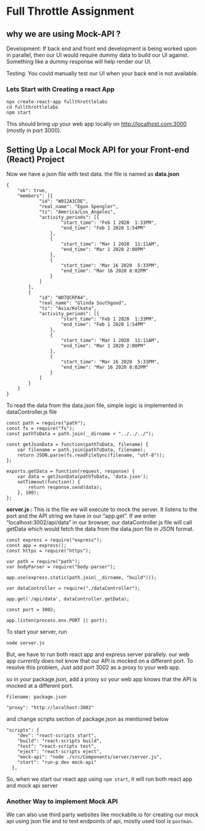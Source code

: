 # **Full Throttle Assignment**



## why we are using Mock-API ?

Development: If back end and front end development is being worked upon in parallel, then our UI would require dummy data to build our UI against. Something like a dummy response will help render our UI.

Testing: You could manually test our UI when your back end is not available.

### Lets Start with Creating a react App

```
npx create-react-app fullthrottlelabs
cd fullthrottlelabs
npm start
```
This should bring up your web app locally on http://localhost.com:3000 (mostly in port 3000).

## Setting Up a Local Mock API for your Front-end (React) Project

Now we have a json file with test data. the file is named as **data.json**

```
{
	"ok": true,
	"members": [{
			"id": "W012A3CDE",
			"real_name": "Egon Spengler",
			"tz": "America/Los_Angeles",
			"activity_periods": [{
					"start_time": "Feb 1 2020  1:33PM",
					"end_time": "Feb 1 2020 1:54PM"
				},
				{
					"start_time": "Mar 1 2020  11:11AM",
					"end_time": "Mar 1 2020 2:00PM"
				},
				{
					"start_time": "Mar 16 2020  5:33PM",
					"end_time": "Mar 16 2020 8:02PM"
				}
			]
		},
		{
			"id": "W07QCRPA4",
			"real_name": "Glinda Southgood",
			"tz": "Asia/Kolkata",
			"activity_periods": [{
					"start_time": "Feb 1 2020  1:33PM",
					"end_time": "Feb 1 2020 1:54PM"
				},
				{
					"start_time": "Mar 1 2020  11:11AM",
					"end_time": "Mar 1 2020 2:00PM"
				},
				{
					"start_time": "Mar 16 2020  5:33PM",
					"end_time": "Mar 16 2020 8:02PM"
				}
			]
		}
	]
}
```

To read the data from the data.json file, simple logic is implemented in dataController.js file

```
const path = require("path");
const fs = require("fs");
const pathToData = path.join(__dirname + "../../../");

const getJsonData = function(pathToData, filename) {
    var filename = path.join(pathToData, filename);
    return JSON.parse(fs.readFileSync(filename, "utf-8"));
};

exports.getData = function(request, response) {
    var data = getJsonData(pathToData, 'data.json');
    setTimeout(function() {
        return response.send(data);
    }, 100);
};
```

**server.js :**  This is the file we will execute to mock the server. It listens to the port and the API string we have in our “app.get”. If we enter “localhost:3002/api/data” in our browser, our dataController.js file will call getData which would fetch the data from the data.json file in JSON format.

```
const express = require("express");
const app = express();
const https = require("https");

var path = require("path");
var bodyParser = require("body-parser");

app.use(express.static(path.join(__dirname, "build")));

var dataController = require("./dataController");

app.get('/api/data', dataController.getData);

const port = 3002;

app.listen(process.env.PORT || port);
```
To start your server, run
```
node server.js
```

But, we have to run both react app and express server parallely. our web app currently does not know that our API is mocked on a different port. To resolve this problem, Just add port 3002 as a proxy to your web app.

so in your package.json, add a proxy so your web app knows that the API is mocked at a different port.

```
Filename: package.json

"proxy": "http://localhost:3002"
```

and change scripts section of package.json as mentioned below

```
"scripts": {
    "dev": "react-scripts start",
    "build": "react-scripts build",
    "test": "react-scripts test",
    "eject": "react-scripts eject",
    "mock-api": "node ./src/Components/server/server.js",
    "start": "run-p dev mock-api"
  },
```

So, when we start our react app using `npm start`, it will run both react app and mock api server

### Another Way to implement Mock API

We can also use third party websites like mockablle.io for creating our mock api using json file and to test endpoints of api, mostly used tool is `postman`.




